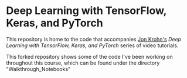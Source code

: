 #  Deep Learning with TensorFlow, Keras, and PyTorch

This repository is home to the code that accompanies [Jon Krohn's](https://www.jonkrohn.com) *Deep Learning with TensorFlow, Keras, and PyTorch* series of video tutorials. 

This forked repository shows some of the code I've been working on throughout this course, which can be found under the directory "Walkthrough_Notebooks" 

